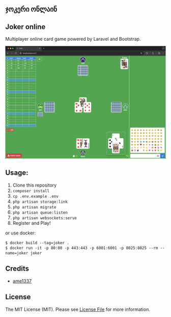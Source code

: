 ## ჯოკერი ონლაინ
## Joker online 

Multiplayer online card game powered by Laravel and Bootstrap.

<img src=joker.png />

## Usage:
1. Clone this repository
2. `composer install`
3. `cp .env.example .env`
4. `php artisan storage:link`
5. `php artisan migrate`
6. `php artisan queue:listen`
7. `php artisan websockets:serve`
8. Register and Play!

or use docker:
```
$ docker build --tag=joker .
$ docker run -it -p 80:80 -p 443:443 -p 6001:6001 -p 8025:8025 --rm --name=joker joker
```
## Credits

- [ame1337](https://github.com/ame1337)

## License

The MIT License (MIT). Please see [License File](LICENSE.md) for more information.
